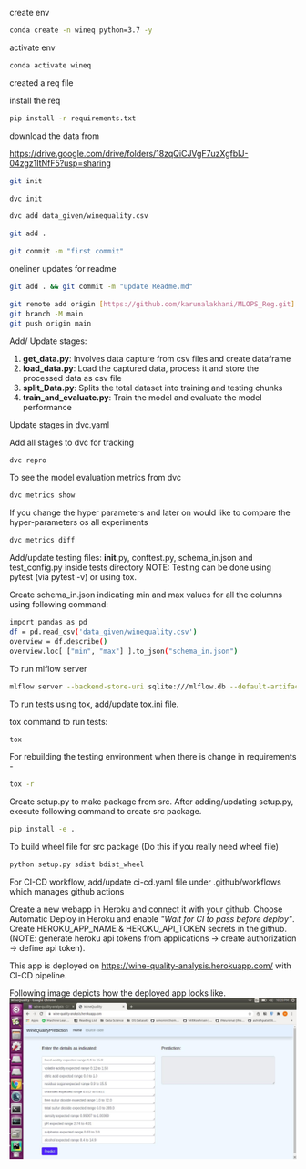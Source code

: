 create env 

```bash
conda create -n wineq python=3.7 -y
```

activate env
```bash
conda activate wineq
```

created a req file

install the req
```bash
pip install -r requirements.txt
```
download the data from 

https://drive.google.com/drive/folders/18zqQiCJVgF7uzXgfbIJ-04zgz1ItNfF5?usp=sharing

```bash
git init
```
```bash
dvc init 
```
```bash
dvc add data_given/winequality.csv
```
```bash
git add .
```
```bash
git commit -m "first commit"
```

oneliner updates  for readme

```bash
git add . && git commit -m "update Readme.md"
```
```bash
git remote add origin [https://github.com/karunalakhani/MLOPS_Reg.git]
git branch -M main
git push origin main
```
Add/ Update stages:
1. **get_data.py**: Involves data capture from csv files and create dataframe 
2. **load_data.py**: Load the captured data, process it and store the processed data as csv file
3. **split_Data.py**: Splits the total dataset into training and testing chunks
4. **train_and_evaluate.py**: Train the model and evaluate the model performance 

Update stages in dvc.yaml

Add all stages to dvc for tracking
```bash
dvc repro
```

To see the model evaluation metrics from dvc
```bash
dvc metrics show
```

If you change the hyper parameters and later on would like to compare the hyper-parameters os all experiments
```bash
dvc metrics diff
```

Add/update testing files: __init__.py, conftest.py, schema_in.json and test_config.py inside tests directory
NOTE: Testing can be done using pytest (via pytest -v) or using tox.

Create schema_in.json indicating min and max values for all the columns using following command:
```bash 
import pandas as pd
df = pd.read_csv('data_given/winequality.csv')
overview = df.describe()
overview.loc[ ["min", "max"] ].to_json("schema_in.json")
```
To run mlflow server 
```bash
mlflow server --backend-store-uri sqlite:///mlflow.db --default-artifact-root ./artifacts --host 0.0.0.0 -p 1234
```

To run tests using tox, add/update tox.ini file.

tox command to run tests:
```bash
tox
```
For rebuilding the testing environment when there is change in requirements -
```bash
tox -r 
```
Create setup.py to make package from src. After adding/updating setup.py, execute following command to create src package.
```bash
pip install -e .
```

To build wheel file for src package (Do this if you really need wheel file) 
```bash
python setup.py sdist bdist_wheel
```

For CI-CD workflow, add/update ci-cd.yaml file under .github/workflows which manages github actions

Create a new webapp in Heroku and connect it with your github. Choose Automatic Deploy in Heroku and enable _"Wait for CI to pass before deploy"_. 
Create HEROKU_APP_NAME & HEROKU_API_TOKEN secrets in the github. (NOTE: generate heroku api tokens from applications -> create authorization -> define api token).

This app is deployed on https://wine-quality-analysis.herokuapp.com/ with CI-CD pipeline.

Following image depicts how the deployed app looks like.
![alt text](Demo.jpg)


